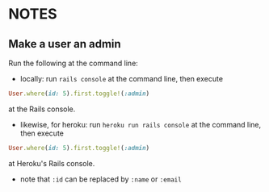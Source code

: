 # NOTES

## Make a user an admin
Run the following at the command line:

 - locally: run `rails console` at the command line, then execute
``` ruby
User.where(id: 5).first.toggle!(:admin)
```
at the Rails console.

 - likewise, for heroku: run `heroku run rails console` at the command line, then
execute
``` ruby
User.where(id: 5).first.toggle!(:admin)
```
at Heroku's Rails console.

 - note that `:id` can be replaced by `:name` or `:email`
